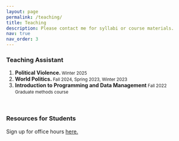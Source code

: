 ```yaml
---
layout: page
permalink: /teaching/
title: Teaching
description: Please contact me for syllabi or course materials. 
nav: true
nav_order: 3
---
```



<h3 class="year">Teaching Assistant</h3>
<ol>
	<li> <b>Political Violence. </b> <small>Winter 2025</small> <br> </li>
	<li> <b>World Politics. </b><small>Fall 2024, Spring 2023, Winter 2023</small><br></li>
	<li> <b>Introduction to Programming and Data Management </b><small>Fall 2022</small><br>
	<small>Graduate methods course</small> </li>
</ol>
<br>
<h3>Resources for Students</h3>
<p> Sign up for office hours <a href="https://calendly.com/rberwald/office-hours-f24-clone">here.</a></p>
